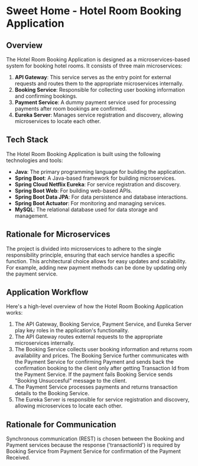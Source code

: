 # Sweet Home - Hotel Room Booking Application

## Overview
The Hotel Room Booking Application is designed as a microservices-based system for booking hotel rooms. It consists of three main microservices:

1. **API Gateway**: This service serves as the entry point for external requests and routes them to the appropriate microservices internally.
2. **Booking Service**: Responsible for collecting user booking information and confirming bookings.
3. **Payment Service**: A dummy payment service used for processing payments after room bookings are confirmed.
4. **Eureka Server**: Manages service registration and discovery, allowing microservices to locate each other.

## Tech Stack
The Hotel Room Booking Application is built using the following technologies and tools:

- **Java**: The primary programming language for building the application.
- **Spring Boot**: A Java-based framework for building microservices.
- **Spring Cloud Netflix Eureka**: For service registration and discovery.
- **Spring Boot Web**: For building web-based APIs.
- **Spring Boot Data JPA**: For data persistence and database interactions.
- **Spring Boot Actuator**: For monitoring and managing services.
- **MySQL**: The relational database used for data storage and management.

## Rationale for Microservices
The project is divided into microservices to adhere to the single responsibility principle, ensuring that each service handles a specific function. This architectural choice allows for easy updates and scalability. For example, adding new payment methods can be done by updating only the payment service.

## Application Workflow
Here's a high-level overview of how the Hotel Room Booking Application works:

1. The API Gateway, Booking Service, Payment Service, and Eureka Server play key roles in the application's functionality.
2. The API Gateway routes external requests to the appropriate microservices internally.
3. The Booking Service collects user booking information and returns room availability and prices. The Booking Service further communicates with the Payment Service for confirming Payment and sends back the confirmation booking to the client only after getting Transaction Id from the Payment Service. If the payment fails Booking Service sends "Booking Unsuccesful" message to the client.
4. The Payment Service processes payments and returns transaction details to the Booking Service.
5. The Eureka Server is responsible for service registration and discovery, allowing microservices to locate each other.

## Rationale for Communication
Synchronous communication (REST) is chosen between the Booking and Payment services because the response ('transactionId') is required by Booking Service from Payment Service for confirmation of the Payment Received. 
